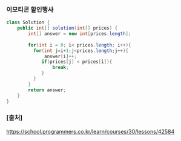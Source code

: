 ### 이모티콘 할인행사

``` java
class Solution {
    public int[] solution(int[] prices) {
        int[] answer = new int[prices.length];
        
        for(int i = 0; i< prices.length; i++){
          for(int j=i+1;j<prices.length;j++){
              answer[i]++;
             if(prices[j] < prices[i]){
                 break;
             }
          }
        }
        return answer;
    }
}
```

### [출처]
https://school.programmers.co.kr/learn/courses/30/lessons/42584